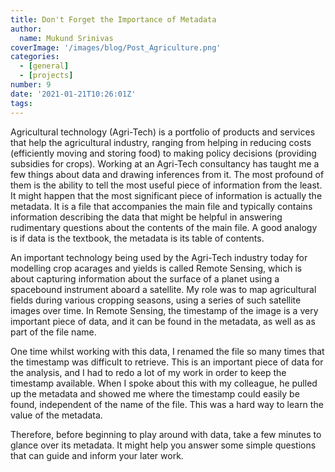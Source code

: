 ```yaml
---
title: Don't Forget the Importance of Metadata
author: 
  name: Mukund Srinivas
coverImage: '/images/blog/Post_Agriculture.png'
categories:
  - [general]
  - [projects]
number: 9
date: '2021-01-21T10:26:01Z'
tags:
---
```


Agricultural technology (Agri-Tech) is a portfolio of products and services that help the agricultural industry, ranging from helping in reducing costs (efficiently moving and storing food) to making policy decisions (providing subsidies for crops). Working at an  Agri-Tech consultancy has taught me a few things about data and drawing inferences from it. The most profound of them is the ability to tell the most useful piece of information from the least. It might happen that the most significant piece of information is actually the metadata. It is a file that accompanies the main file and typically contains information describing the data  that might be helpful in answering rudimentary questions about the contents of the main file. A good analogy is if data is the textbook, the metadata is its table of contents.

An important technology being used by the Agri-Tech industry today for modelling crop acarages and yields is called Remote Sensing, which is about capturing information about the surface of a planet using a spacebound instrument aboard a satellite. My role was to map agricultural fields during various cropping seasons, using a series of such satellite  images over time. In Remote Sensing, the timestamp of the image is a very important piece of data, and it can be found in the metadata, as well as as part of the file name.

One time whilst working with this data, I renamed the file so many times that the timestamp was difficult to retrieve. This is an important piece of data for the analysis, and I  had to redo a lot of my work in order to keep the timestamp available. When I spoke about this with my colleague, he pulled up the metadata and showed me where the timestamp could easily be found, independent of the name of the file. This was a hard way to learn the value of the metadata.

Therefore, before beginning to play around with data, take a few minutes to glance over its metadata. It might help you answer some simple questions that can guide and inform your later work.
